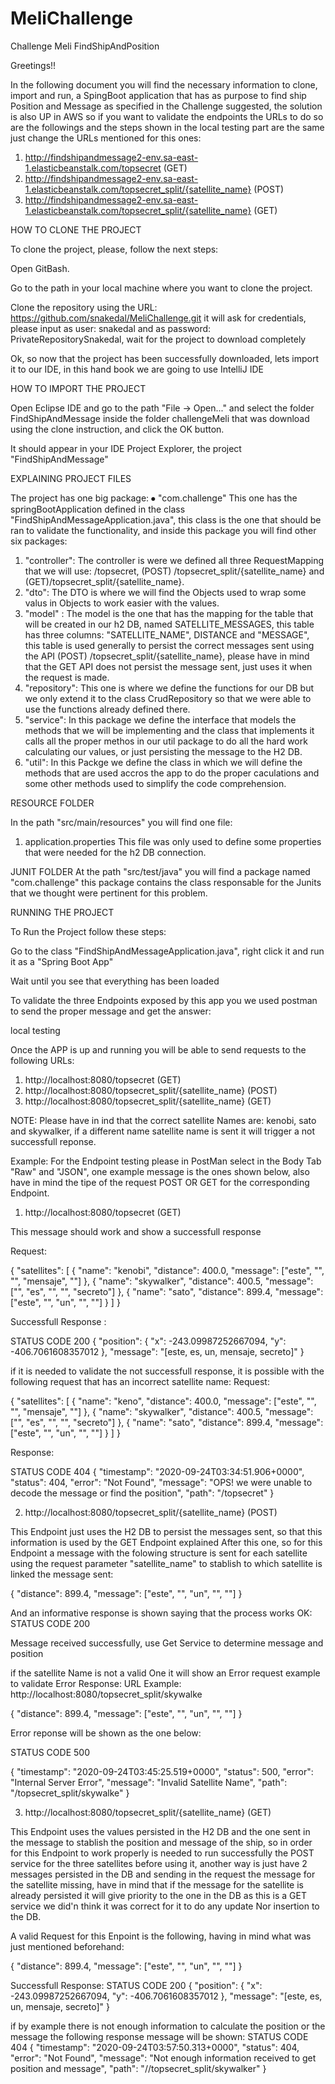 # MeliChallenge
Challenge Meli FindShipAndPosition

Greetings!!

In the following document you will find the necessary information to clone, import and run, a SpingBoot application that has as purpose to find ship Position and Message as specified in the Challenge suggested, the solution is also UP in AWS so if you want to validate the endpoints the URLs to do so are the followings and the steps shown in the local testing part are the same just change the URLs mentioned for this ones:

1. http://findshipandmessage2-env.sa-east-1.elasticbeanstalk.com/topsecret (GET)
2. http://findshipandmessage2-env.sa-east-1.elasticbeanstalk.com/topsecret_split/{satellite_name} (POST)
3. http://findshipandmessage2-env.sa-east-1.elasticbeanstalk.com/topsecret_split/{satellite_name} (GET)

HOW TO CLONE THE PROJECT 

To clone the project, please, follow the next steps:

Open GitBash.

Go to the path in your local machine where you want to clone the project.

Clone the repository using the URL: https://github.com/snakedal/MeliChallenge.git  it will ask for credentials, please input as user: snakedal and as password: PrivateRepositorySnakedal, wait for the project to download completely

Ok, so now that the project has been successfully downloaded, lets import it to our IDE, in this hand book we are going to use IntelliJ IDE

HOW TO IMPORT THE PROJECT

Open Eclipse IDE and go to the path "File -> Open..." and select the folder FindShipAndMessage inside the folder challengeMeli that was download using the clone instruction, and click the OK button.

It should appear in your IDE Project Explorer, the project "FindShipAndMessage"

EXPLAINING PROJECT FILES 

The project has one big package: ⦁ "com.challenge" This one has the springBootApplication defined in the class "FindShipAndMessageApplication.java", this class is the one that should be ran to validate the functionality, and inside this package you will find other six packages: 

1. "controller": The controller is were we defined all three RequestMapping that we will use: /topsecret, (POST) /topsecret_split/{satellite_name} and (GET)/topsecret_split/{satellite_name}. 
2. "dto": The DTO is where we will find the Objects used to wrap some valus in Objects to work easier with the values.
3. "model" : The model is the one that has the mapping for the table that will be created in our h2 DB, named SATELLITE_MESSAGES, this table has three columns: "SATELLITE_NAME", DISTANCE and "MESSAGE", this table is used generally to persist the correct messages sent using the API (POST) /topsecret_split/{satellite_name}, please have in mind that the GET API does not persist the message sent, just uses it when the request is made.
4. "repository": This one is where we define the functions for our DB but we only extend it to the class CrudRepository so that we were able to use the functions already defined there. 
5. "service": In this package we define the interface that models the methods that we will be implementing and the class that implements it calls all the proper methos in our util package to do all the hard work calculating our values, or just persisting the message to the H2 DB.
6. "util": In this Packge we define the class in which we will define the methods that are used accros the app to do the proper caculations and some other methods used to simplify the code comprehension. 

RESOURCE FOLDER 

In the path "src/main/resources" you will find one file: 

1. application.properties This file was only used to define some properties that were needed for the h2 DB connection. 

JUNIT FOLDER At the path "src/test/java" you will find a package named "com.challenge" this package contains the class responsable for the Junits that we thought were pertinent for this problem.

RUNNING THE PROJECT 

To Run the Project follow these steps:

Go to the class "FindShipAndMessageApplication.java", right click it and run it as a "Spring Boot App"

Wait until you see that everything has been loaded

To validate the three Endpoints exposed by this app you we used postman to send the proper message and get the answer:

local testing

Once the APP is up and running you will be able to send requests to the following URLs:
1. http://localhost:8080/topsecret (GET)
2. http://localhost:8080/topsecret_split/{satellite_name} (POST)
3. http://localhost:8080/topsecret_split/{satellite_name} (GET)

NOTE: Please have in ind that the correct satellite Names are: kenobi, sato and skywalker, if a different name satellite name is sent it will trigger a not successfull reponse.

Example:
For the Endpoint testing please in PostMan select in the Body Tab "Raw" and "JSON", one example message is the ones shown below, also have in mind the tipe of the request POST OR GET for the corresponding Endpoint. 

1. http://localhost:8080/topsecret (GET)

This message should work and show a successfull response

Request:

{
    "satellites": [
        {
        "name": "kenobi",
        "distance": 400.0,
        "message": ["este", "", "", "mensaje", ""]
        },
        {
        "name": "skywalker",
        "distance": 400.5,
        "message": ["", "es", "", "", "secreto"]
        },
        {
        "name": "sato",
        "distance": 899.4,
        "message": ["este", "", "un", "", ""]
        }
    ]
}

Successfull Response :

STATUS CODE 200
{
    "position": {
        "x": -243.09987252667094,
        "y": -406.7061608357012
    },
    "message": "[este, es, un, mensaje, secreto]"
}

if it is needed to validate the not successfull response, it is possible with the following request that has an incorrect satellite name:
Request:

{
    "satellites": [
        {
        "name": "keno",
        "distance": 400.0,
        "message": ["este", "", "", "mensaje", ""]
        },
        {
        "name": "skywalker",
        "distance": 400.5,
        "message": ["", "es", "", "", "secreto"]
        },
        {
        "name": "sato",
        "distance": 899.4,
        "message": ["este", "", "un", "", ""]
        }
    ]
}

Response:

STATUS CODE 404
{
    "timestamp": "2020-09-24T03:34:51.906+0000",
    "status": 404,
    "error": "Not Found",
    "message": "OPS! we were unable to decode the message or find the position",
    "path": "/topsecret"
}

2. http://localhost:8080/topsecret_split/{satellite_name} (POST)

This Endpoint just uses the H2 DB to persist the messages sent, so that this information is used by the GET Endpoint explained After this one, so for this Endpoint a message with the folowing structure is sent for each satellite using the request parameter "satellite_name" to stablish to which satellite is linked the message sent:

{
    "distance": 899.4,
    "message": ["este", "", "un", "", ""]
}

And an informative response is shown saying that the process works OK:
STATUS CODE 200

Message received successfully, use Get Service to determine message and position

if the satellite Name is not a valid One it will show an Error request example to validate Error Response:
URL Example: http://localhost:8080/topsecret_split/skywalke

{
     "distance": 899.4,
     "message": ["este", "", "un", "", ""]
}

Error reponse will be shown as the one below:

STATUS CODE 500

{
    "timestamp": "2020-09-24T03:45:25.519+0000",
    "status": 500,
    "error": "Internal Server Error",
    "message": "Invalid Satellite Name",
    "path": "/topsecret_split/skywalke"
}

3. http://localhost:8080/topsecret_split/{satellite_name} (GET)

This Endpoint uses the values persisted in the H2 DB and the one sent in the message to stablish the position and message of the ship, so in order for this Endpoint to work properly is needed to run successfully the POST service for the three satellites before using it, another way is just have 2 messages persisted in the DB and sending in the request the message for the satellite missing, have in mind that if the message for the satellite is already persisted it will give priority to the one in the DB as this is a GET service we did'n think it was correct for it to do any update Nor insertion to the DB.

A valid Request for this Enpoint is the following, having in mind what was just mentioned beforehand:

{
     "distance": 899.4,
     "message": ["este", "", "un", "", ""]
}

Successfull Response:
STATUS CODE 200
{
    "position": {
        "x": -243.09987252667094,
        "y": -406.7061608357012
    },
    "message": "[este, es, un, mensaje, secreto]"
}

if by example there is not enough information to calculate the position or the message the following response message will be shown:
STATUS CODE 404
{
    "timestamp": "2020-09-24T03:57:50.313+0000",
    "status": 404,
    "error": "Not Found",
    "message": "Not enough information received to get position and message",
    "path": "//topsecret_split/skywalker"
}







